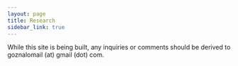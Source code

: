 ```yaml
---
layout: page
title: Research 
sidebar_link: true
---
```


While this site is being built, any inquiries or comments should be derived to goznalomail (at) gmail (dot) com.

